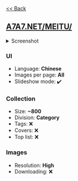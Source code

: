 [<< Back](/README.md)

## [A7A7.NET/MEITU/](https://a7a7.net/meitu/)

<!--Screenshot 1280x2000-->
<details>
  <summary>Screenshot</summary>

  ![image](screenshot.png)
</details>

<!--
✔️ - Yes
❌ - No
❓ - Unknown
-->

### UI
<!--
Language(s) (English/Chinese/Russian etc.)
Images per page (One/Several/All)
Slideshow mode (✔️/❌)
-->
- Language: **Chinese**
- Images per page: **All**
- Slideshow mode: ✔️

### Collection
<!--
Division (Category/Photo agency/Country etc.)
Size (approximately, may me unknown)
Tags (✔️/❌)
Covers (✔️/❌)
Top list (✔️/❌)
-->
- Size: **~800**
- Division: **Category**
- Tags: ❌
- Covers: ❌
- Top list: ❌

### Images
<!--
Resolution (Medium/High/Original)
Downloading (✔️/❌)
-->
- Resolution: **High**
- Downloading: ❌
